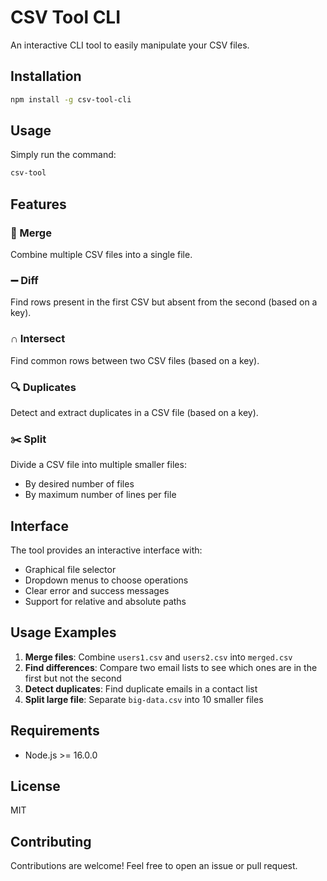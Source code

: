 # CSV Tool CLI

An interactive CLI tool to easily manipulate your CSV files.

## Installation

```bash
npm install -g csv-tool-cli
```

## Usage

Simply run the command:

```bash
csv-tool
```

## Features

### 🔀 Merge
Combine multiple CSV files into a single file.

### ➖ Diff
Find rows present in the first CSV but absent from the second (based on a key).

### ∩ Intersect
Find common rows between two CSV files (based on a key).

### 🔍 Duplicates
Detect and extract duplicates in a CSV file (based on a key).

### ✂️ Split
Divide a CSV file into multiple smaller files:
- By desired number of files
- By maximum number of lines per file

## Interface

The tool provides an interactive interface with:
- Graphical file selector
- Dropdown menus to choose operations
- Clear error and success messages
- Support for relative and absolute paths

## Usage Examples

1. **Merge files**: Combine `users1.csv` and `users2.csv` into `merged.csv`
2. **Find differences**: Compare two email lists to see which ones are in the first but not the second
3. **Detect duplicates**: Find duplicate emails in a contact list
4. **Split large file**: Separate `big-data.csv` into 10 smaller files

## Requirements

- Node.js >= 16.0.0

## License

MIT

## Contributing

Contributions are welcome! Feel free to open an issue or pull request.